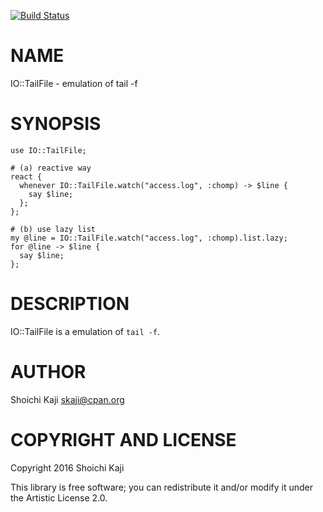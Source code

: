 [![Build Status](https://travis-ci.org/skaji/perl6-tail.svg?branch=master)](https://travis-ci.org/skaji/perl6-tail)

NAME
====

IO::TailFile - emulation of tail -f

SYNOPSIS
========

    use IO::TailFile;

    # (a) reactive way
    react {
      whenever IO::TailFile.watch("access.log", :chomp) -> $line {
        say $line;
      };
    };

    # (b) use lazy list
    my @line = IO::TailFile.watch("access.log", :chomp).list.lazy;
    for @line -> $line {
      say $line;
    };

DESCRIPTION
===========

IO::TailFile is a emulation of `tail -f`.

AUTHOR
======

Shoichi Kaji <skaji@cpan.org>

COPYRIGHT AND LICENSE
=====================

Copyright 2016 Shoichi Kaji

This library is free software; you can redistribute it and/or modify it under the Artistic License 2.0.
